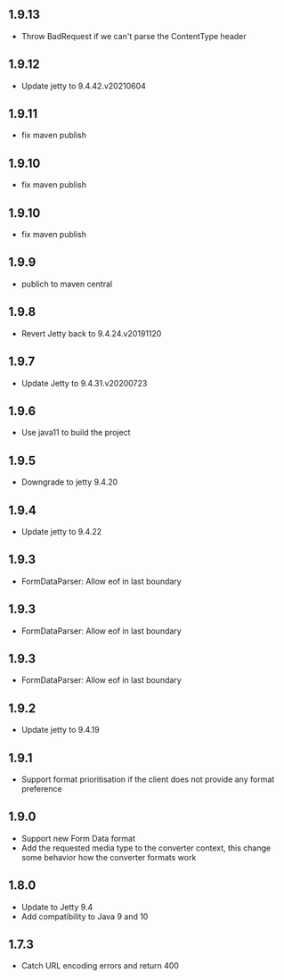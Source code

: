 ## 1.9.13

* Throw BadRequest if we can't parse the ContentType header

## 1.9.12

* Update jetty to 9.4.42.v20210604

## 1.9.11

* fix maven publish

## 1.9.10

* fix maven publish

## 1.9.10

* fix maven publish

## 1.9.9

* publich to maven central

## 1.9.8

* Revert Jetty back to 9.4.24.v20191120

## 1.9.7

* Update Jetty to 9.4.31.v20200723

## 1.9.6

* Use java11 to build the project

## 1.9.5

* Downgrade to jetty 9.4.20

## 1.9.4

* Update jetty to 9.4.22

## 1.9.3

* FormDataParser: Allow eof in last boundary

## 1.9.3

* FormDataParser: Allow eof in last boundary

## 1.9.3

* FormDataParser: Allow eof in last boundary

## 1.9.2

* Update jetty to 9.4.19

## 1.9.1

* Support format prioritisation if the client does not provide any format preference


## 1.9.0

* Support new Form Data format
* Add the requested media type to the converter context, this change some behavior how the converter formats work

## 1.8.0

* Update to Jetty 9.4
* Add compatibility to Java 9 and 10

## 1.7.3

* Catch URL encoding errors and return 400
